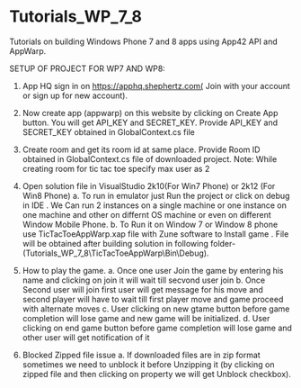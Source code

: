 Tutorials_WP_7_8
================

Tutorials on building Windows Phone 7 and 8 apps using App42 API and AppWarp.


SETUP OF PROJECT FOR WP7 AND WP8:

1. App HQ sign in on https://apphq.shephertz.com( Join with your account or sign up for new account). 


2. Now create app (appwarp) on this website by clicking on Create App button. You will get  API_KEY and SECRET_KEY. Provide API_KEY and SECRET_KEY obtained in GlobalContext.cs file


3. Create room and get its room id at same place. Provide Room ID obtained in GlobalContext.cs file of downloaded project.
Note: While creating room for tic tac toe specify max user as 2


4. Open solution file in VisualStudio 2k10(For Win7 Phone) or 2k12 (For Win8 Phone)
a. To run in emulator just Run the project or click on debug in IDE . We Can run 2 instances on a single machine
   or one instance on one machine and other on differnt OS machine or even on different Window Mobile Phone.
b. To Run it on Window 7 or Window 8 phone use TicTacToeAppWarp.xap file with Zune software to Install game . File will be obtained after building solution in following folder- 
   (Tutorials_WP_7_8\TicTacToeAppWarp\Bin\Debug).


5. How to play the game.
a. Once one user Join the game by entering his name and clicking on join it will wait till secvond user join
b. Once Second user will join first user will get message for his move and second player will have to wait till first player move and game proceed with alternate
   moves
c. User clicking on new gtame button before game completion will lose game and new game will be initialized.
d. User clicking on end game button before game completion will lose game and other user will get notification of it


6. Blocked Zipped file issue
a. If downloaded files are in zip format sometimes we need to unblock it before Unzipping it (by clicking on zipped file and then clicking on property we will get Unblock checkbox).






 
